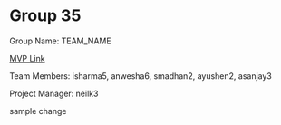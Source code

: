 # Group 35
Group Name: TEAM_NAME

[MVP Link](https://docs.google.com/document/d/1xMTkWCKh3BJemeiPhemY8cwhSpip2T1lle1jhD57Y50/edit?usp=sharing)

Team Members: isharma5, anwesha6, smadhan2, ayushen2, asanjay3

Project Manager: neilk3

sample change